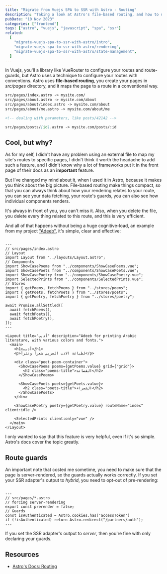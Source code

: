 ```yaml
---
title: "Migrate from Vuejs SPA to SSR with Astro - Routing"
description: "Taking a look at Astro's file-based routing, and how to use it to migrate a Vuejs SPA to an SSR, and how to force specific pages to be rendered as static or server-rendered, and guarding specific routes that need authentication."
pubDate: "10 Nov 2023"
categories: ["frontend"]
tags: ["astro", "vuejs", "javascript", "spa", "ssr"]
related:
  [
    "migrate-vuejs-spa-to-ssr-with-astro/intro",
    "migrate-vuejs-spa-to-ssr-with-astro/rendering",
    "migrate-vuejs-spa-to-ssr-with-astro/state-management",
  ]
---
```


In Vuejs, you'll a library like VueRouter to configure your routes and route-guards, but Astro uses a technique to configure your routes with conventions. Astro uses **file-based routing**, you create your pages in _src/pages_ directory, and it maps the page to a route in a conventional way.

```md
src/pages/index.astro -> mysite.com/
src/pages/about.astro -> mysite.com/about
src/pages/about/index.astro -> mysite.com/about
src/pages/about/me.astro -> mysite.com/about/me

<!-- dealing with parameters, like posts/42142 -->

src/pages/posts/[id].astro -> mysite.com/posts/:id
```

## Cool, but why?

As for my self, I didn't have any problem using an external file to map my site's routes to specific pages, I didn't think it worth the headache to add such a feature, and I didn't know why a lot of frameworks put it in the front page of their docs as an **important** feature.

But I've changed my mind about it, when I used it in Astro, because it makes you think about the big picture. File-based routing make things compact, so that you can always think about how your rendering relates to your route, you can see your data fetching, your route's guards, you can also see how individual components renders.

It's always in front of you, you can't miss it. Also, when you delete the file, you delete every thing related to this route, and this is very efficient.

And all of that happens without being a huge cognitive-load, an example from my project ["Adeeb"](https://github.com/M-Shrief/Adeeb_Astro_SSR "Github repo"), it's simple, clear and effective:

```astro

---
// src/pages/index.astro
// Layout
import Layout from "../layouts/Layout.astro";
// Components
import ShowCasePoems from "../components/ShowCasePoems.vue";
import ShowCasePoets from "../components/ShowCasePoets.vue";
import ShowCasePoetry from "../components/ShowCasePoetry.vue";
import SelectedPrints from "../components/SelectedPrints.vue";
// Stores
import { getPoems, fetchPoems } from "../stores/poems";
import { getPoets, fetchPoets } from "../stores/poets";
import { getPoetry, fetchPoetry } from "../stores/poetry";

await Promise.allSettled([
  await fetchPoems(),
  await fetchPoets(),
  await fetchPoetry(),
]);
---

<Layout title="أديب" description="Adeeb for printing Arabic literature, with various colors and fonts.">
  <main>
    <h1>أديب</h1>
    <p>لطباعة الادب العربي شعراً ونثراً</p>

    <div class="poet-poem-container">
      <ShowCasePoems poems={getPoems.value} grid={"grid"}>
        <h2 class="poems-title">القصائد</h2>
      </ShowCasePoems>

      <ShowCasePoets poets={getPoets.value}>
        <h2 class="poets-title">الشعراء</h2>
      </ShowCasePoets>
    </div>

    <ShowCasePoetry poetry={getPoetry.value} routeName="index" client:idle />

    <SelectedPrints client:only="vue" />
  </main>
</Layout>
```

I only wanted to say that this feature is very helpful, even if it's so simple. Astro's docs cover the topic greatly.

## Route guards

An important note that costed me sometime, you need to make sure that the page is server-rendered, so the guards actually works correctly. If you set your SSR adapter's output to _hybrid_, you need to opt-out of pre-rendering:

```astro

---
// src/pages/*.astro
// forcing server-rendering
export const prerender = false;
// Guards
const isAuthenticated = Astro.cookies.has('accessToken')
if (!isAuthenticated) return Astro.redirect("/partners/auth");
---
```

If you set the SSR adapter's output to _server_, then you're fine with only declaring your guards.

## Resources

- [Astro's Docs: Routing](https://docs.astro.build/en/core-concepts/routing/ "Astro's Documentation")
